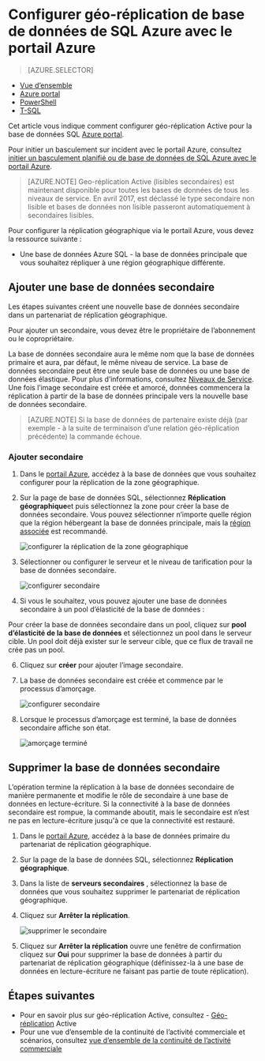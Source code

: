 <properties 
    pageTitle="Configurer géo-réplication de base de données de SQL Azure avec le portail Azure | Microsoft Azure" 
    description="Configurer géo-réplication de base de données de SQL Azure en utilisant le portail Azure" 
    services="sql-database" 
    documentationCenter="" 
    authors="stevestein" 
    manager="jhubbard" 
    editor=""/>

<tags
    ms.service="sql-database"
    ms.devlang="NA"
    ms.topic="article"
    ms.tgt_pltfrm="NA"
    ms.workload="NA"
    ms.date="10/18/2016"
    ms.author="sstein"/>

# <a name="configure-geo-replication-for-azure-sql-database-with-the-azure-portal"></a>Configurer géo-réplication de base de données de SQL Azure avec le portail Azure


> [AZURE.SELECTOR]
- [Vue d’ensemble](sql-database-geo-replication-overview.md)
- [Azure portal](sql-database-geo-replication-portal.md)
- [PowerShell](sql-database-geo-replication-powershell.md)
- [T-SQL](sql-database-geo-replication-transact-sql.md)

Cet article vous indique comment configurer géo-réplication Active pour la base de données SQL [Azure portal](http://portal.azure.com).

Pour initier un basculement sur incident avec le portail Azure, consultez [initier un basculement planifié ou de base de données de SQL Azure avec le portail Azure](sql-database-geo-replication-failover-portal.md).

>[AZURE.NOTE] Geo-réplication Active (lisibles secondaires) est maintenant disponible pour toutes les bases de données de tous les niveaux de service. En avril 2017, est déclassé le type secondaire non lisible et bases de données non lisible passeront automatiquement à secondaires lisibles.

Pour configurer la réplication géographique via le portail Azure, vous devez la ressource suivante :

- Une base de données Azure SQL - la base de données principale que vous souhaitez répliquer à une région géographique différente.

## <a name="add-secondary-database"></a>Ajouter une base de données secondaire

Les étapes suivantes créent une nouvelle base de données secondaire dans un partenariat de réplication géographique.  

Pour ajouter un secondaire, vous devez être le propriétaire de l’abonnement ou le copropriétaire. 

La base de données secondaire aura le même nom que la base de données primaire et aura, par défaut, le même niveau de service. La base de données secondaire peut être une seule base de données ou une base de données élastique. Pour plus d’informations, consultez [Niveaux de Service](sql-database-service-tiers.md).
Une fois l’image secondaire est créée et amorcé, données commencera la réplication à partir de la base de données principale vers la nouvelle base de données secondaire. 

> [AZURE.NOTE] Si la base de données de partenaire existe déjà (par exemple - à la suite de terminaison d’une relation géo-réplication précédente) la commande échoue.

### <a name="add-secondary"></a>Ajouter secondaire

1. Dans le [portail Azure](http://portal.azure.com), accédez à la base de données que vous souhaitez configurer pour la réplication de la zone géographique.
2. Sur la page de base de données SQL, sélectionnez **Réplication géographique**et puis sélectionnez la zone pour créer la base de données secondaire. Vous pouvez sélectionner n’importe quelle région que la région hébergeant la base de données principale, mais la [région associée](../best-practices-availability-paired-regions.md) est recommandé.

    ![configurer la réplication de la zone géographique](./media/sql-database-geo-replication-portal/configure-geo-replication.png)


4. Sélectionner ou configurer le serveur et le niveau de tarification pour la base de données secondaire.

    ![configurer secondaire](./media/sql-database-geo-replication-portal/create-secondary.png)

5. Si vous le souhaitez, vous pouvez ajouter une base de données secondaire à un pool d’élasticité de la base de données :

 Pour créer la base de données secondaire dans un pool, cliquez sur **pool d’élasticité de la base de données** et sélectionnez un pool dans le serveur cible. Un pool doit déjà exister sur le serveur cible, que ce flux de travail ne crée pas un pool.

6. Cliquez sur **créer** pour ajouter l’image secondaire.
 
6. La base de données secondaire est créée et commence par le processus d’amorçage. 
 
    ![configurer secondaire](./media/sql-database-geo-replication-portal/seeding0.png)

7. Lorsque le processus d’amorçage est terminé, la base de données secondaire affiche son état.

    ![amorçage terminé](./media/sql-database-geo-replication-portal/seeding-complete.png)


## <a name="remove-secondary-database"></a>Supprimer la base de données secondaire

L’opération termine la réplication à la base de données secondaire de manière permanente et modifie le rôle de secondaire à une base de données en lecture-écriture. Si la connectivité à la base de données secondaire est rompue, la commande aboutit, mais le secondaire est n’est ne pas en lecture-écriture jusqu'à ce que la connectivité est restauré.  

1. Dans le [portail Azure](http://portal.azure.com), accédez à la base de données primaire du partenariat de réplication géographique.
2. Sur la page de la base de données SQL, sélectionnez **Réplication géographique**.
3. Dans la liste de **serveurs secondaires** , sélectionnez la base de données que vous souhaitez supprimer le partenariat de réplication géographique.
4. Cliquez sur **Arrêter la réplication**.

    ![supprimer le secondaire](./media/sql-database-geo-replication-portal/remove-secondary.png)

5. Cliquez sur **Arrêter la réplication** ouvre une fenêtre de confirmation cliquez sur **Oui** pour supprimer la base de données à partir du partenariat de réplication géographique (définissez-la à une base de données en lecture-écriture ne faisant pas partie de toute réplication).


## <a name="next-steps"></a>Étapes suivantes

- Pour en savoir plus sur géo-réplication Active, consultez - [Géo-réplication](sql-database-geo-replication-overview.md) Active
- Pour une vue d’ensemble de la continuité de l’activité commerciale et scénarios, consultez [vue d’ensemble de la continuité de l’activité commerciale](sql-database-business-continuity.md)


